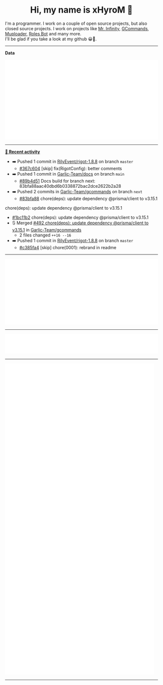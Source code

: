 <p align="center">
    <!-- <img src="https://avatars.githubusercontent.com/u/56601352" width="192" alt="hyro's pfp" /> -->
    <h1 align="center">Hi, my name is xHyroM 👋</h1>
</p>

I'm a programmer. I work on a couple of open source projects, but also closed source projects. I work on projects like [Mr. Infinity](https://discord.com/oauth2/authorize?client_id=720321585625694239&scope=bot%20applications.commands&permissions=8&redirect_uri=https://blobs.gq/imanager&prompt=consent&response_type=code), [GCommands](https://github.com/Garlic-Team/GCommands), [Muploader](https://github.com/xHyroM/Muploder), [Roles Bot](https://github.com/xHyroM/roles-bot) and many more.  
I'll be glad if you take a look at my github 😀👀.

___
**Data**

<img src="https://github.com/xHyroM/xHyroM/blob/master/.cache/base.svg">

___

**[📰 Recent activity](https://github.com/xHyroM)**
* ➡️ Pushed 1 commit in [RilyEvent/rigot-1.8.8](https://github.com/RilyEvent/rigot-1.8.8) on branch `master`
  * [#367c604](https://github.com/RilyEvent/rigot-1.8.8/commit/367c604) [skip] fix(RigotConfig): better comments
* ➡️ Pushed 1 commit in [Garlic-Team/docs](https://github.com/Garlic-Team/docs) on branch `main`
  * [#89b4d51](https://github.com/Garlic-Team/docs/commit/89b4d51) Docs build for branch next: 83bfa88aac40dbd6b0338872bac2dce2622b2a28
* ➡️ Pushed 2 commits in [Garlic-Team/gcommands](https://github.com/Garlic-Team/gcommands) on branch `next`
  * [#83bfa88](https://github.com/Garlic-Team/gcommands/commit/83bfa88) chore(deps): update dependency @prisma/client to v3.15.1

chore(deps): update dependency @prisma/client to v3.15.1
  * [#1bc11b2](https://github.com/Garlic-Team/gcommands/commit/1bc11b2) chore(deps): update dependency @prisma/client to v3.15.1
* 🔃 Merged [#492 chore(deps): update dependency @prisma/client to v3.15.1](https://github.com/Garlic-Team/gcommands/pull/492) in [Garlic-Team/gcommands](https://github.com/Garlic-Team/gcommands)
  * 2 files changed `++16 --16`
* ➡️ Pushed 1 commit in [RilyEvent/rigot-1.8.8](https://github.com/RilyEvent/rigot-1.8.8) on branch `master`
  * [#c385fa4](https://github.com/RilyEvent/rigot-1.8.8/commit/c385fa4) [skip] chore(0001): rebrand in readme


___

<img src="https://github.com/xHyroM/xHyroM/blob/master/.cache/isocalendar.svg">

___

<img src="https://github.com/xHyroM/xHyroM/blob/master/.cache/languages.svg">

___

<img src="https://github.com/xHyroM/xHyroM/blob/master/.cache/achievements.svg">

___
